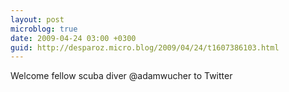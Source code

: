 ```yaml
---
layout: post
microblog: true
date: 2009-04-24 03:00 +0300
guid: http://desparoz.micro.blog/2009/04/24/t1607386103.html
---
```

Welcome fellow scuba diver @adamwucher to Twitter
